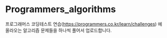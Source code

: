 # Programmers_algorithms
프로그래머스 코딩테스트 연습(https://programmers.co.kr/learn/challenges) 에 올라오는 알고리즘 문제들을 하나씩 풀어서 업로드합니다. 
